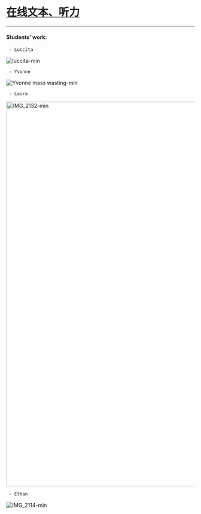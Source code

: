 # [在线文本、听力](https://t.weixue100.com/toefl/listening/62004.html) 

<div class="markmap-container">
<div class="markmap">
<script type="text/template">

# TPO59_L2_Mass Wasting<br>TPO59_L2_块体运动

## Introduction to Mass Wasting<br>块体运动介绍
- Mass wasting refers to geological movements of land, including various forms such as landslides and rock falls.<br>块体运动指的是土地的地质移动，包括各种形式，如滑坡和岩石坠落。
- Phenomena like landslides can be dramatic, moving at speeds up to 300 kilometers per hour.<br>像滑坡这样的现象可能非常戏剧性，其移动速度可达每小时300公里。

## Creep: A Common Type of Mass Wasting<br>蠕变：一种常见的块体运动
- Creep is a prevalent form of mass wasting, especially on gentle hills or slopes.<br>蠕变是一种普遍的块体运动形式，尤其是在缓和的山丘或斜坡上。
- It is a slow process, with soil moving only a few centimeters to a meter downhill annually.<br>这是一个缓慢的过程，土壤每年只向下移动几厘米到一米。
- Causes:<br>原因：
  - Primarily driven by gravity.<br>主要由重力驱动。
  - Water plays a significant role in movement.<br>水在运动中起着重要作用。
- Mechanism:<br>机制：
  - Occurs through freeze-thaw cycles.<br>通过冻融循环发生。
  - Soil expands when frozen and contracts upon thawing, moving slightly downhill due to gravity.<br>土壤在冻结时膨胀，在解冻时收缩，由于重力作用略微向下移动。
- Evidence:<br>证据：
  - Manifested in curved trees or tilted fences over years.<br>多年来表现在弯曲的树木或倾斜的栅栏上。

## Solifluction: Mass Wasting in Permafrost Areas<br>溶蚀流：永久冻土区的块体运动
- Similar to creep but occurs in regions with permafrost.<br>与蠕变相似，但发生在有永久冻土的地区。
- Soil moves uniformly down the slope as one large mass.<br>土壤作为一个大块均匀地沿斜坡向下移动。
- Mechanism:<br>机制：
  - Top layer of soil thaws in summer, becomes saturated with water, and moves over the still-frozen ground beneath.<br>夏季顶层土壤解冻，变得饱和水分，并在下面仍然冻结的地面上移动。
- Example:<br>示例：
  - Stumps from the 1940s in Spitsbergen, Norway, show visible effects of solifluction.<br>挪威斯匹茨卑尔根岛1940年代的树桩显示了溶蚀流的可见效应。

## Factors Influencing Mass Wasting<br>影响块体运动的因素
- Primarily a function of slope, gravity, and water.<br>主要是斜坡、重力和水的功能。
- In Spitsbergen, the rate of solifluction varies due to snow being blown off slopes, reducing the amount of thawed soil.<br>在斯匹茨卑尔根岛，由于雪被吹离斜坡，减少了融化土壤的数量，溶蚀流的速率有所不同。

## Building Considerations on Slopes and Permafrost<br>在斜坡和永久冻土上建造的考虑
- Building on hills can be risky but is feasible with slope stabilization techniques.<br>在山丘上建造可能有风险，但通过斜坡稳定技术是可行的。
- Building directly on permafrost, especially slopes, is discouraged.<br>不鼓励直接在永久冻土上，尤其是斜坡上建造。
- Recommendations for construction on permafrost:<br>在永久冻土上建造的建议：
  - Use posts to elevate buildings to prevent overheating the surface.<br>使用柱子抬高建筑物以防止表面过热。
  - Allows freezing air to flow under the structure, keeping permafrost intact.<br>允许冷冻空气流过结构下方，保持永久冻土完整。
  - Heating permafrost can accelerate mass wasting processes, leading to slides or flows.<br>加热永久冻土可以加速块体运动过程，导致滑动或流动。



</script>
</div>
</div>

---


#### Students' work:

     - Luccita 
     
![luccita-min](https://user-images.githubusercontent.com/105401427/230547417-9cb870ff-1c0b-4bbc-950d-a4f346a07000.JPG)

     - Yvonne
     
![Yvonne mass wasting-min](https://user-images.githubusercontent.com/105401427/230042912-58ed5089-e945-4470-9486-64ded89b0408.jpeg)

     - Laura 
     
<img width="1027" alt="IMG_2132-min" src="https://user-images.githubusercontent.com/105401427/230043422-5e6a3cb0-279c-4afa-8321-12d99d3c1231.PNG">

     - Ethan 
     
![IMG_2114-min](https://user-images.githubusercontent.com/105401427/230044232-eacebed5-cf6d-4e10-8c30-6f8ce4f3302a.JPG)
